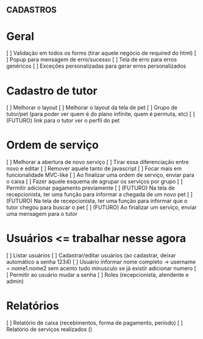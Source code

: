 ## CADASTROS

# Geral

[ ] Validação em todos os forms (tirar aquele negócio de required do html)
[ ] Popup para mensagem de erro/sucesso
[ ] Tela de erro para erros genéricos
[ ] Exceções personalizadas para gerar erros personalizados

# Cadastro de tutor

[ ] Melhorar o layout
[ ] Melhorar o layout da tela de pet
[ ] Grupo de tutor/pet (para poder ver quem é do plano infinite, quem é permuta, etc)
[ ] (FUTURO) link para o tutor ver o perfil do pet

# Ordem de serviço

[ ] Melhorar a abertura de novo serviço
[ ] Tirar essa diferenciação entre novo e editar
[ ] Remover aquele tanto de javascript
[ ] Focar mais em funcionalidade MVC-like
[ ] Ao finalizar uma ordem de serviço, enviar para o caixa
[ ] Fazer aquele esquema de agrupar os serviços por grupo
[ ] Permitir adicionar pagamento previamente
[ ] (FUTURO) Na tela de recepcionista, ter uma função para informar a chegada de um novo pet
[ ] (FUTURO) Na tela de recepcionista, ter uma função para informar que o tutor chegou para buscar o pet
[ ] (FUTURO) Ao finalizar um serviço, enviar uma mensagem para o tutor

# Usuários <= trabalhar nesse agora

[ ] Listar usuários
[ ] Cadastrar/editar usuários (ao cadastrar, deixar automático a senha 1234)
[ ] Usuário informar nome completo -> username = nome1.nome2 sem acento tudo minusculo se já existir adicionar numero
[ ] Permitir ao usuário mudar a senha
[ ] Roles (recepcionista, atendente e admin)

# Relatórios

[ ] Relatório de caixa (recebimentos, forma de pagamento, período)
[ ] Relatório de serviços realizados ()